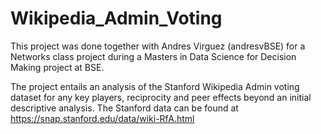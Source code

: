 # Wikipedia_Admin_Voting

This project was done together with Andres Virguez (andresvBSE) for a Networks class project during a Masters in Data Science for Decision Making project at BSE.

The project entails an analysis of the Stanford Wikipedia Admin voting dataset for any key players, reciprocity and peer effects beyond an initial descriptive analysis. The Stanford data can be found at https://snap.stanford.edu/data/wiki-RfA.html
